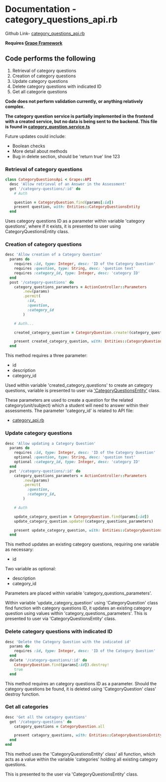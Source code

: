 # Documentation - category_questions_api.rb

Github Link-
[category_questions_api.rb](https://github.com/thoth-tech/dream-big/blob/d72249d788068c71962e5a760ab1e15caef50ce5/dream-big-api/app/api/category_questions_api.rb)

**Requires [Grape Framework](https://github.com/ruby-grape/grape#what-is-grape)**

## Code performs the following

1. Retrieval of category questions
2. Creation of category questions
3. Update category questions
4. Delete category questions with indicated ID
5. Get all categorie questions

**Code does not perform validation currently, or anything relatively complex.**

**The category question service is partially implemented in the frontend with a created service, but
no data is being sent to the backend. This file is found in
[category_question.service.ts](https://github.com/thoth-tech/dream-big/blob/d72249d788068c71962e5a760ab1e15caef50ce5/dream-big-ui/src/app/services/category_question.service.ts#L16)**

Future updates could include:

- Boolean checks
- More detail about methods
- Bug in delete section, should be 'return true' line 123

### Retrieval of category questions

```ruby
class CategoryQuestionsApi < Grape::API
  desc 'Allow retrieval of an Answer in the Assessment'
  get '/category-questions/:id' do
    # Auth

    question = CategoryQuestion.find(params[:id])
    present question, with: Entities::CategoryQuestionsEntity
  end
```

Uses category questions ID as a parameter within variable 'category questions', where if it exists,
it is presented to user using CategoryQuestionsEntity class.

### Creation of category questions

```ruby
desc 'Allow creation of a Category Question'
  params do
    requires :id, type: Integer, desc: 'ID of the Category Question'
    requires :question, type: String, desc: 'question text'
    requires :category_id, type: Integer, desc: 'category ID'
  end
  post '/category-questions' do
    category_questions_parameters = ActionController::Parameters
        .new(params)
        .permit(
          :id,
          :question,
          :category_id
        )

    # Auth...

    created_category_question = CategoryQuestion.create!(category_questions_parameters)

    present created_category_question, with: Entities::CategoryQuestionsEntity
  end
```

This method requires a three parameter:

- id
- description
- category_id

Used within variable 'created_category_questions' to create an category questions, variable is
presented to user via
['CategoryQuestionsEntity'](https://github.com/thoth-tech/dream-big/blob/d72249d788068c71962e5a760ab1e15caef50ce5/dream-big-api/app/api/entities/category_questions_entity.rb#L2)
class.

These parameters are used to create a question for the related category(unit/subject) which a
student will need to answer within their assessments. The parameter 'category_id' is related to API
file:

- [category_api.rb](https://github.com/thoth-tech/dream-big/blob/d72249d788068c71962e5a760ab1e15caef50ce5/dream-big-api/app/api/category_api.rb)

### Update category questions

```ruby
desc 'Allow updating a Category Question'
  params do
    requires :id, type: Integer, desc: 'ID of the Category Question'
    optional :question, type: String, desc: 'question text'
    optional :category_id, type: Integer, desc: 'category ID'
  end
  put '/category-questions/:id' do
    category_questions_parameters = ActionController::Parameters
        .new(params)
        .permit(
          :question,
          :category_id,
        )

    # Auth

    update_category_question = CategoryQuestion.find(params[:id])
    update_category_question.update!(category_questions_parameters)

    present update_category_question, with: Entities::CategoryQuestionsEntity
  end
```

This method updates an existing category questions, requiring one variable as necessary:

- id

Two variable as optional:

- description
- category_id

Parameters are placed within variable 'category_questions_parameters'.

Within variable 'update_category_question' using 'CategoryQuestion' class find function with
category questions ID, it updates an existing category question using values within
'category_questions_parameters'. This is presented to user via 'CategoryQuestionsEntity' class.

### Delete category questions with indicated ID

```ruby
desc 'Delete the Category Question with the indicated id'
  params do
    requires :id, type: Integer, desc: 'ID of the Category Question'
  end
  delete '/category-questions/:id' do
    CategoryQuestion.find(params[:id]).destroy!
    true
  end
```

This method requires an category questions ID as a parameter. Should the category questions be
found, it is deleted using 'CategoryQuestion' class' destroy function.

### Get all categories

```ruby
desc 'Get all the catagory questions'
  get '/category-questions' do
    catagory_questions = CategoryQuestion.all

    present catagory_questions, with: Entities::CategoryQuestionsEntity
  end
end
```

This method uses the 'CategoryQuestionsEntity' class' all function, which acts as a value within the
variable 'categories' holding all existing category questions.

This is presented to the user via 'CategoryQuestionsEntity' class.
